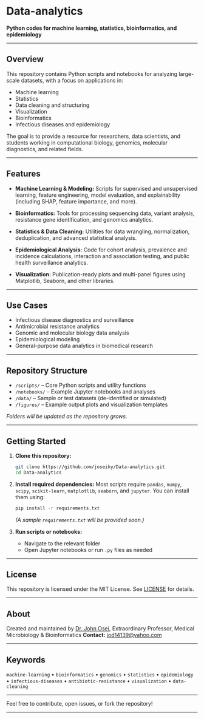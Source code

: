 # Data-analytics

**Python codes for machine learning, statistics, bioinformatics, and epidemiology**

---

## Overview

This repository contains Python scripts and notebooks for analyzing large-scale datasets, with a focus on applications in:

* Machine learning
* Statistics
* Data cleaning and structuring
* Visualization
* Bioinformatics
* Infectious diseases and epidemiology

The goal is to provide a resource for researchers, data scientists, and students working in computational biology, genomics, molecular diagnostics, and related fields.

---

## Features

* **Machine Learning & Modeling:**
  Scripts for supervised and unsupervised learning, feature engineering, model evaluation, and explainability (including SHAP, feature importance, and more).

* **Bioinformatics:**
  Tools for processing sequencing data, variant analysis, resistance gene identification, and genomics analytics.

* **Statistics & Data Cleaning:**
  Utilities for data wrangling, normalization, deduplication, and advanced statistical analysis.

* **Epidemiological Analysis:**
  Code for cohort analysis, prevalence and incidence calculations, interaction and association testing, and public health surveillance analytics.

* **Visualization:**
  Publication-ready plots and multi-panel figures using Matplotlib, Seaborn, and other libraries.

---

## Use Cases

* Infectious disease diagnostics and surveillance
* Antimicrobial resistance analytics
* Genomic and molecular biology data analysis
* Epidemiological modeling
* General-purpose data analytics in biomedical research

---

## Repository Structure

* `/scripts/` – Core Python scripts and utility functions
* `/notebooks/` – Example Jupyter notebooks and analyses
* `/data/` – Sample or test datasets (de-identified or simulated)
* `/figures/` – Example output plots and visualization templates

*Folders will be updated as the repository grows.*

---

## Getting Started

1. **Clone this repository:**

   ```bash
   git clone https://github.com/joseiky/Data-analytics.git
   cd Data-analytics
   ```

2. **Install required dependencies:**
   Most scripts require `pandas`, `numpy`, `scipy`, `scikit-learn`, `matplotlib`, `seaborn`, and `jupyter`.
   You can install them using:

   ```bash
   pip install -r requirements.txt
   ```

   *(A sample `requirements.txt` will be provided soon.)*

3. **Run scripts or notebooks:**

   * Navigate to the relevant folder
   * Open Jupyter notebooks or run `.py` files as needed

---

## License

This repository is licensed under the MIT License.
See [LICENSE](./LICENSE) for details.

---

## About

Created and maintained by [Dr. John Osei](https://jskiib.com/portfolio/),
Extraordinary Professor, Medical Microbiology & Bioinformatics
**Contact:** [jod14139@yahoo.com](mailto:jod14139@yahoo.com)

---

## Keywords

`machine-learning` • `bioinformatics` • `genomics` • `statistics` • `epidemiology` • `infectious-diseases` • `antibiotic-resistance` • `visualization` • `data-cleaning`

---

Feel free to contribute, open issues, or fork the repository!

---
